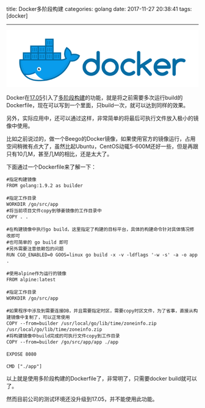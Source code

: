 title: Docker多阶段构建
categories: golang
date: 2017-11-27 20:38:41
tags:  [docker]

---

![](/images/docker_twitter_share.png)

Docker在[17.05](https://github.com/moby/moby/releases/tag/v17.05.0-ce)引入了[多阶段构建](https://docs.docker.com/engine/userguide/eng-image/multistage-build/)的功能，就是将之前需要多次运行build的Dockerfile，现在可以写到一个里面，只build一次，就可以达到同样的效果。

另外，实际应用中，还可以通过这样，非常简单的将最后可执行文件放入极小的镜像中使用。

比如之前说过的，做一个Beego的Docker镜像，如果使用官方的镜像运行，占用空间稍微有点大了，虽然比起Ubuntu，CentOS动辄5-600M还好一些，但是再跟只有10几M，甚至几M的相比，还是太大了。

下面通过一个Dockerfile来了解一下：

```shell
#指定构建镜像
FROM golang:1.9.2 as builder

#指定工作目录
WORKDIR /go/src/app
#将当前项目文件copy到够姜镜像的工作目录中
COPY . .

#在构建镜像中执行go build，这里指定了构建的目标平台，具体的构建命令针对具体情况修改即可
#也可简单的 go build 即可
#另外需要注意依赖包的问题
RUN CGO_ENABLED=0 GOOS=linux go build -x -v -ldflags '-w -s' -a -o app .

#使用alpine作为运行的镜像
FROM alpine:latest

#指定工作目录
WORKDIR /go/src/app

#如果程序中涉及到需要连接DB，并且需要指定时区，需要copy时区文件，为了省事，直接从构建镜像中复制了，可以正常使用
COPY --from=builder /usr/local/go/lib/time/zoneinfo.zip /usr/local/go/lib/time/zoneinfo.zip
#将构建镜像中build完成的可执行文件copy到工作目录
COPY --from=builder /go/src/app/app ./app

EXPOSE 8080

CMD ["./app"]

```

以上就是使用多阶段构建的Dockerfile了，非常明了，只需要docker build就可以了。

然而目前公司的测试环境还没升级到17.05，并不能使用此功能。